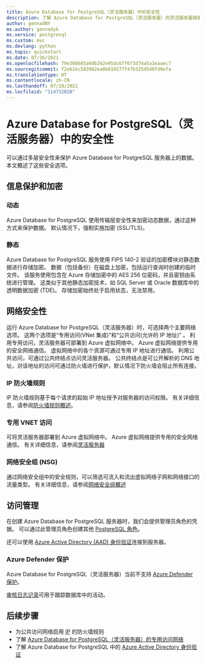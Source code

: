 ```yaml
---
title: Azure Database for PostgreSQL（灵活服务器）中的安全性
description: 了解 Azure Database for PostgreSQL（灵活服务器）的灵活服务器部署选项中的安全性
author: gennadNY
ms.author: gennadyk
ms.service: postgresql
ms.custom: mvc
ms.devlang: python
ms.topic: quickstart
ms.date: 07/26/2021
ms.openlocfilehash: 79e308605a0d6262e95dc6ff673d74a5a1eaaec7
ms.sourcegitcommit: f2eb1bc583962ea0b616577f47b325d548fd0efa
ms.translationtype: HT
ms.contentlocale: zh-CN
ms.lasthandoff: 07/28/2021
ms.locfileid: "114732028"
---
```

# <a name="security-in-azure-database-for-postgresql---flexible-server"></a>Azure Database for PostgreSQL（灵活服务器）中的安全性

可以通过多层安全性来保护 Azure Database for PostgreSQL 服务器上的数据。 本文概述了这些安全选项。

## <a name="information-protection-and-encryption"></a>信息保护和加密

### <a name="in-transit"></a>动态
 Azure Database for PostgreSQL 使用传输层安全性来加密动态数据，通过这种方式来保护数据。 默认情况下，强制实施加密 (SSL/TLS)。

### <a name="at-rest"></a>静态
Azure Database for PostgreSQL 服务使用 FIPS 140-2 验证的加密模块对静态数据进行存储加密。 数据（包括备份）在磁盘上加密，包括运行查询时创建的临时文件。 该服务使用包含在 Azure 存储加密中的 AES 256 位密码，并且密钥由系统进行管理。 这类似于其他静态加密技术，如 SQL Server 或 Oracle 数据库中的透明数据加密 (TDE)。 存储加密始终处于启用状态，无法禁用。


## <a name="network-security"></a>网络安全性

运行 Azure Database for PostgreSQL（灵活服务器）时，可选择两个主要网络选项。 这两个选项是“专用访问(VNet 集成)”和“公共访问(允许的 IP 地址)” 。 利用专用访问，灵活服务器可部署到 Azure 虚拟网络中。 Azure 虚拟网络提供专用的安全网络通信。 虚拟网络中的各个资源可通过专用 IP 地址进行通信。
利用公共访问，可通过公共终结点访问灵活服务器。 公共终结点是可公开解析的 DNS 地址，对该地址的访问可通过防火墙进行保护，默认情况下防火墙会阻止所有连接。 



### <a name="ip-firewall-rules"></a>IP 防火墙规则
IP 防火墙规则基于每个请求的起始 IP 地址授予对服务器的访问权限。 有关详细信息，请参阅[防火墙规则概述](concepts-firewall-rules.md)。


### <a name="private-vnet-access"></a>专用 VNET 访问
可将灵活服务器部署到 Azure 虚拟网络中。 Azure 虚拟网络提供专用的安全网络通信。 有关详细信息，请参阅[灵活服务器](concepts-networking.md)

### <a name="network-security-groups-nsg"></a>网络安全组 (NSG)
通过网络安全组中的安全规则，可以筛选可流入和流出虚拟网络子网和网络接口的流量类型。  有关详细信息，请参阅[网络安全组概述](https://docs.microsoft.com/azure/virtual-network/network-security-groups-overview)

## <a name="access-management"></a>访问管理

在创建 Azure Database for PostgreSQL 服务器时，我们会提供管理员角色的凭据。 可以通过此管理员角色创建其他 [PostgreSQL 角色](https://www.postgresql.org/docs/current/user-manag.html)。

还可以使用 [Azure Active Directory (AAD) 身份验证](../concepts-aad-authentication.md)连接到服务器。


### <a name="azure-defender-protection"></a>Azure Defender 保护

 Azure Database for PostgreSQL（灵活服务器）当前不支持 [Azure Defender 保护](https://docs.microsoft.com/azure/security-center/azure-defender)。 


[审核日志记录](../concepts-audit.md)可用于跟踪数据库中的活动。 


## <a name="next-steps"></a>后续步骤
  - 为公共访问网络启用 [IP](concepts-firewall-rules.md) 的防火墙规则
  - 了解 [Azure Database for PostgreSQL（灵活服务器）的专用访问网络](concepts-networking.md)
  - 了解 Azure Database for PostgreSQL 中的 [Azure Active Directory 身份验证](../concepts-aad-authentication.md)